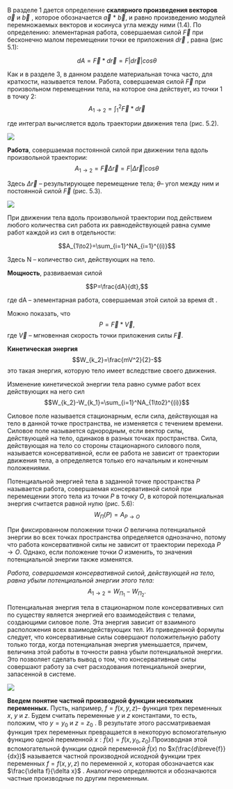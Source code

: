 В разделе 1 дается определение **скалярного произведения векторов** $\vec{a}$ и $\vec{b}$ , которое обозначается $\vec{a}$ $*$ $\vec{b}$, и равно произведению модулей перемножаемых векторов и косинуса угла между ними (1.4). По определению: элементарная работа, совершаемая силой $\vec{F}$ при бесконечно малом перемещении точки ее приложения $d\vec{r}$ , равна (рис 5.1):


$$dA=\vec{F}*d\vec{r}=F|d\vec{r}|cos\theta $$


Как и в разделе 3, в данном разделе материальная точка часто, для краткости, называется телом.
Работа, совершаемая силой $\vec{F}$ при произвольном перемещении тела, на которое она действует, из точки 1 в точку 2:
$$A_{1 \to 2}=\int_1^2 \vec{F}*d\vec{r}$$


где интеграл вычисляется вдоль траектории движения тела (рис. 5.2).


![](Pasted%20image%2020240415144745.png)


**Работа**, совершаемая постоянной силой при движении тела вдоль произвольной траектории:
$$A_{1\to2}=\vec{F}\Delta\vec{r}=F|\Delta\vec{r}|cos\theta $$  

Здесь  $\Delta\vec{r}$ – результирующее перемещение тела; $\theta$– угол между ним и постоянной силой $\vec{F}$ (рис. 5.3). 



![](Pasted%20image%2020240415211847.png)


При движении тела вдоль произвольной траектории под действием любого количества сил работа их равнодействующей равна сумме работ каждой из сил в отдельности:


$$A_{1\to2}=\sum_{i=1}^NA_{i=1}^{(i)}$$

Здесь N – количество сил, действующих на тело. 


**Мощность**, развиваемая силой


$$P=\frac{dA}{dt},$$


где dA – элементарная работа, совершаемая этой силой за время dt .


Можно показать, что $$P=\vec{F}*\vec{V},$$где $\vec{V}$ – мгновенная скорость точки приложения силы $\vec{F}$.


**Кинетическая энергия** 
$$W_{k_2}=\frac{mV^2}{2}-$$это такая энергия, которую тело имеет вследствие своего движения.


Изменение кинетической энергии тела равно сумме работ всех действующих на него сил $$W_{k_2}-W_{k_1}=\sum_{i=1}^NA_{1\to2}^{(i)}$$

Силовое поле называется стационарным, если сила, действующая на тело в данной точке пространства, не изменяется с течением времени. Силовое поле называется однородным, если вектор силы, действующей на тело, одинаков в разных точках пространства. Сила, действующая на тело со стороны стационарного силового поля, называется консервативной, если ее работа не зависит от траектории движения тела, а определяется только его начальным и конечным положениями. 


Потенциальной энергией тела в заданной точке пространства $P$ называется работа, совершаемая консервативной силой при перемещении этого тела из точки $P$ в точку $O$, в которой потенциальная энергия считается равной нулю (рис. 5.6):
$$W_П(P)=A_{P\to O}$$


При фиксированном положении точки $O$ величина потенциальной энергии во всех точках пространства определяется однозначно, потому что работа консервативной силы не зависит от траектории перехода $P\to O$. Однако, если положение точки $O$ изменить, то значения потенциальной энергии также изменятся. 


*Работа, совершаемая консервативной силой, действующей на тело, равна убыли потенциальной энергии этого тела:*
$$A_{1\to2}=W_{П_1}-W_{П_2}.$$


Потенциальная энергия тела в стационарном поле консервативных сил по существу является энергией его взаимодействия с телами, создающими силовое поле. Эта энергия зависит от взаимного расположения всех взаимодействующих тел. Из приведенной формулы следует, что консервативные силы совершают положительную работу только тогда, когда потенциальная энергия уменьшается, причем, величина этой работы в точности равна убыли потенциальной энергии. Это позволяет сделать вывод о том, что консервативные силы совершают работу за счет расходования потенциальной энергии, запасенной в системе.



![](Pasted%20image%2020240415214827.png)



**Введем понятие частной производной функции нескольких переменных.** Пусть, например,   $f=f(x,y,z)$– функция трех переменных $x$, $y$ и $z$. Будем считать переменные $y$ и $z$ константами, то есть, положим, что $y=y_0$ и $z=z_0$ . В результате этого рассматриваемая функция трех переменных превращается в некоторую вспомогательную функцию одной переменной $x:\bar{f}(x)=f(x,y_0,z_0)$.Производная этой вспомогательной функции одной переменной $\bar{f}(x)$ по $x(\frac{d\breve{f}}{dx})$ называется частной производной исходной функции трех переменных $f=f(x,y,z)$ по переменной $x$, которая обозначается как $\frac{\delta f}{\delta x}$ . Аналогично определяются и обозначаются частные производные по другим переменным.